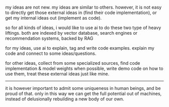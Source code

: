 my ideas are not new. my ideas are similar to others. however, it is not easy to directly get those external ideas in (find their code implementation), or get my internal ideas out (implement as code).

so for all kinds of ideas, i would like to use ai to do these two type of heavy liftings. both are indexed by vector database, search engines or recommendation systems, backed by RAG

for my ideas, use ai to explain, tag and write code examples. explain my code and connect to some ideas/questions.

for other ideas, collect from some specialized sources, find code implementation & model weights when possible, write demo code on how to use them, treat these external ideas just like mine.

---

it is however important to admit some uniqueness in human beings, and be proud of that. only in this way we can get the full potential out of machines, instead of delusionally rebuilding a new body of our own.